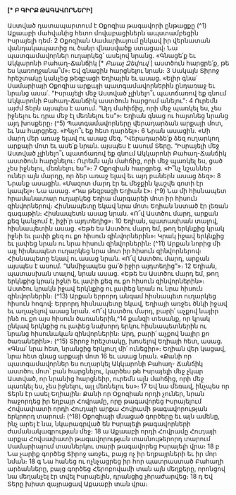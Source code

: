 
#### [* Բ ԳԻՐՔ ԹԱԳԱՎՈՐՆԵՐԻ]

Աստված դատապարտում է Օքոզիա թագավորի ընթացքը
(^1) Աքաաբի մահվանից հետո մովաբացիներն ապստամբեցին Իսրայելի դեմ։ 2 Օքոզիան Սամարիայում ընկավ իր
վերնատան վանդակապատից ու ծանր վնասվածք ստացավ։ Նա պատգամավորներ ուղարկեց՝ ասելով նրանց.
«Գնացե՛ք եւ Ակկարոնի Բահաղ-Ճանճիկ [* _Բաալ Զեվուվ_ ] աստծուն հարցրե՛ք, թե ես կառողջանա՞մ»։ Եվ գնացին
հարցնելու նրան։ 3 Սակայն Տիրոջ հրեշտակը կանչեց թեզբացի Եղիային եւ ասաց. «Ելիր գնա՛ Սամարիայի Օքոզիա
արքայի պատգամավորներին ընդառաջ եւ նրանց ասա՛. “Իսրայելի մեջ Աստված չլինելո՞ւ պատճառով եք գնում
Ակկարոնի Բահաղ-Ճանճիկ աստծուն հարցում անելու”։ 4 Ուրեմն այժմ Տերն այսպես է ասում. “Այդ մահիճից, որի մեջ
պառկել ես, չես իջնելու եւ դրա մեջ էլ մեռնելու ես”»։ Եղիան գնաց ու հայտնեց նրանց այդ խոսքերը։
(^5) Պատգամավորները վերադարձան արքայի մոտ, եւ նա հարցրեց. «Ինչո՞ւ եք հետ դարձել»։ 6 Նրան ասացին. «Մի
մարդ մեր առաջ ելավ ու ասաց մեզ. “Վերադարձե՛ք ձեզ ուղարկող արքայի մոտ եւ ասե՛ք նրան. այսպես է ասում Տերը.
“Իսրայելի մեջ Աստված չլինելո՞ւ պատճառով եք գնում Ակկարոնի Բահաղ-Ճանճիկ աստծուն հարցնելու։ Ուրեմն այն
մահճից, որի մեջ պառկել ես, ցած չես իջնելու, մեռնելու ես”»։ 7 Օքոզիան հարցրեց. «Ի՞նչ նշաններ ուներ այն մարդը, որ
ձեր առաջ ելավ եւ այդ բաներն ասաց ձեզ»։ 8 Նրանք ասացին. «Մազոտ մարդ էր եւ մեջքին կաշվե գոտի էր կապել»։ Նա
ասաց. «Դա թեզբացի Եղիան է»։
(^9) Նա մի հիսնապետ հրամանատար ուղարկեց Եղիա մարգարեի մոտ իր հիսուն զինվորներով։ Հիսնապետը եկավ
նրա մոտ։ Եղիան նստած էր լեռան գագաթին։ Հիսնապետն ասաց նրան. «Ո՜վ Աստծու մարդ, արքան քեզ կանչում է,
իջի՛ր այդտեղից»։ 10 Եղիան, պատասխան տալով, հիսնապետին ասաց. «Եթե ես Աստծու մարդ եմ, թող երկնքից կրակ
իջնի եւ լափի քեզ ու քո հիսուն զինվորներին»։ Կրակ իջավ երկնքից եւ լափեց նրան ու նրա հիսուն զինվորներին։
(^11) Արքան նորից մի այլ հիսնապետ ուղարկեց նրա մոտ իր հիսուն զինվորներով։ Հիսնապետը եկավ ու ասաց նրան.
«Ո՜վ Աստծու մարդ, արքան այսպես է ասում. “Անմիջապես ցա՛ծ իջիր այդտեղից”»։ 12 Եղիան, պատասխան տալով, նրան
ասաց. «Եթե ես Աստծու մարդ եմ, թող երկնքից կրակ իջնի եւ լափի քեզ ու քո հիսուն զինվորներին»։ Աստծու կրակն
իջավ երկնքից ու լափեց նրան ու նրա հիսուն զինվորներին։
(^13) Արքան երրորդ անգամ հիսնապետ ուղարկեց հիսուն հոգով։ Երրորդ հիսնապետը եկավ, Եղիայի առջեւ ծնկի իջավ
եւ աղաչելով ասաց նրան. «Ո՜վ Աստծու մարդ, բարի՛ աչքով նայիր ինձ ու քո այս հիսուն ծառաներին,^14 քանզի տեսանք,
որ կրակ ընկավ երկնքից ու լափեց նախորդ երկու հիսնապետներին ու նրանց հիսունական զինվորներին։ Արդ, բարի՛
աչքով նայիր քո ծառաներին»։
(^15) Տիրոջ հրեշտակը, խոսելով Եղիայի հետ, ասաց. «Գնա՛ նրա հետ, նրանցից երկյուղ մի՛ ունեցիր»։ Եղիան վեր
կացավ, նրա հետ գնաց արքայի մոտ 16 եւ ասաց նրան. «Քանի որ պատգամավորներ ես ուղարկել Ակկարոնի Բահաղ-
Ճանճիկ աստծու մոտ՝ բան հարցնելու, կարծես թե Իսրայելի մեջ չկար Աստված, որ նրանից հարցնեիր, ուրեմն այն
մահճից, որի մեջ պառկել ես, չես իջնելու, այլ մեռնելու ես»։ 17 Եվ նա մեռավ, ինչպես որ Տերն էր ասել Եղիային։
Քանի որ Օքոզիան որդի չուներ, նրան հաջորդեց իր եղբայր Հովրամը, որը թագավորեց Իսրայելում Հովսափատի
որդի Հուդայի արքա Հովրամի թագավորության երկրորդ տարում։
(^18) Օքոզիայի մնացած գործերը եւ այն ամենը, ինչ արել է նա, նկարագրված են Իսրայելի թագավորների
ժամանակագրության մեջ։
18 ա Աքաաբի որդի Հովրամը Հուդայի արքա Հովսափատի թագավորության տասնութերորդ տարում Սամարիայում
տասներկու տարի թագավորեց Իսրայելի վրա։ 18 բ Նա չարիք գործեց Տիրոջ առջեւ, բայց ոչ իր եղբայրների եւ իր մոր նման։
18 գ Նա հանեց ու ոչնչացրեց իր հոր պատրաստած Բահաղի արձանները, բայց գործեց Հերոբովամի տան այն մեղքերը,
որոնցով նա մեղանչել էր տվել Իսրայելին, դրանցից չհրաժարվեց։ 18 դ Եվ Տերը խիստ զայրացավ Աքաաբի տան վրա։
